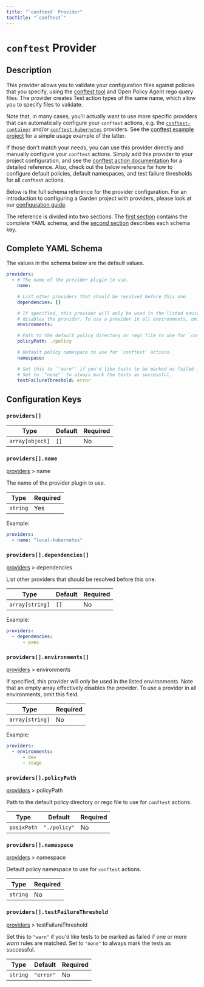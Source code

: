 ```yaml
---
title: "`conftest` Provider"
tocTitle: "`conftest`"
---
```


# `conftest` Provider

## Description

This provider allows you to validate your configuration files against policies that you specify, using the [conftest tool](https://github.com/open-policy-agent/conftest) and Open Policy Agent rego query files. The provider creates Test action types of the same name, which allow you to specify files to validate.

Note that, in many cases, you'll actually want to use more specific providers that can automatically configure your `conftest` actions, e.g. the [`conftest-container`](./conftest-container.md) and/or [`conftest-kubernetes`](./conftest-kubernetes.md) providers. See the [conftest example project](https://github.com/garden-io/garden/tree/0.13.23/examples/conftest) for a simple usage example of the latter.

If those don't match your needs, you can use this provider directly and manually configure your `conftest` actions. Simply add this provider to your project configuration, and see the [conftest action documentation](../action-types/Test/conftest.md) for a detailed reference. Also, check out the below reference for how to configure default policies, default namespaces, and test failure thresholds for all `conftest` actions.

Below is the full schema reference for the provider configuration. For an introduction to configuring a Garden project with providers, please look at our [configuration guide](../../using-garden/configuration-overview.md).

The reference is divided into two sections. The [first section](#complete-yaml-schema) contains the complete YAML schema, and the [second section](#configuration-keys) describes each schema key.

## Complete YAML Schema

The values in the schema below are the default values.

```yaml
providers:
  - # The name of the provider plugin to use.
    name:

    # List other providers that should be resolved before this one.
    dependencies: []

    # If specified, this provider will only be used in the listed environments. Note that an empty array effectively
    # disables the provider. To use a provider in all environments, omit this field.
    environments:

    # Path to the default policy directory or rego file to use for `conftest` actions.
    policyPath: ./policy

    # Default policy namespace to use for `conftest` actions.
    namespace:

    # Set this to `"warn"` if you'd like tests to be marked as failed if one or more _warn_ rules are matched.
    # Set to `"none"` to always mark the tests as successful.
    testFailureThreshold: error
```
## Configuration Keys

### `providers[]`

| Type            | Default | Required |
| --------------- | ------- | -------- |
| `array[object]` | `[]`    | No       |

### `providers[].name`

[providers](#providers) > name

The name of the provider plugin to use.

| Type     | Required |
| -------- | -------- |
| `string` | Yes      |

Example:

```yaml
providers:
  - name: "local-kubernetes"
```

### `providers[].dependencies[]`

[providers](#providers) > dependencies

List other providers that should be resolved before this one.

| Type            | Default | Required |
| --------------- | ------- | -------- |
| `array[string]` | `[]`    | No       |

Example:

```yaml
providers:
  - dependencies:
      - exec
```

### `providers[].environments[]`

[providers](#providers) > environments

If specified, this provider will only be used in the listed environments. Note that an empty array effectively disables the provider. To use a provider in all environments, omit this field.

| Type            | Required |
| --------------- | -------- |
| `array[string]` | No       |

Example:

```yaml
providers:
  - environments:
      - dev
      - stage
```

### `providers[].policyPath`

[providers](#providers) > policyPath

Path to the default policy directory or rego file to use for `conftest` actions.

| Type        | Default      | Required |
| ----------- | ------------ | -------- |
| `posixPath` | `"./policy"` | No       |

### `providers[].namespace`

[providers](#providers) > namespace

Default policy namespace to use for `conftest` actions.

| Type     | Required |
| -------- | -------- |
| `string` | No       |

### `providers[].testFailureThreshold`

[providers](#providers) > testFailureThreshold

Set this to `"warn"` if you'd like tests to be marked as failed if one or more _warn_ rules are matched.
Set to `"none"` to always mark the tests as successful.

| Type     | Default   | Required |
| -------- | --------- | -------- |
| `string` | `"error"` | No       |

